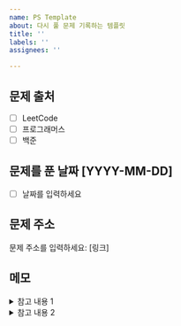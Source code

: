 ```yaml
---
name: PS Template
about: 다시 풀 문제 기록하는 템플릿
title: ''
labels: ''
assignees: ''

---
```


## 문제 출처
- [ ] LeetCode
- [ ] 프로그래머스
- [ ] 백준

## 문제를 푼 날짜 [YYYY-MM-DD]
- [ ] 날짜를 입력하세요

## 문제 주소
문제 주소를 입력하세요: [링크]

## 메모
<details>
<summary>참고 내용 1</summary>
내용을 입력하세요.
</details>
<details>
<summary>참고 내용 2</summary>
내용을 입력하세요.
</details>
